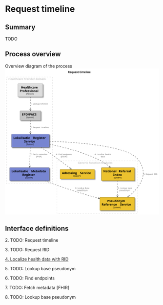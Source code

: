 # Request timeline

## Summary

TODO

## Process overview

Overview diagram of the process
![Request Timeline](../images/structurizr-RequestTimeline.svg)

## Interface definitions

2\. TODO: Request timeline

3\. TODO: Request RID

[4\. Localize health data with RID](https://github.com/minvws/gfmodules-national-referral-index/blob/main/docs/interface-definitions/lookup.md)

5\. TODO: Lookup base pseudonym

6\. TODO: Find endpoints

7\. TODO: Fetch metadata [FHIR]

8\. TODO: Lookup base pseudonym
